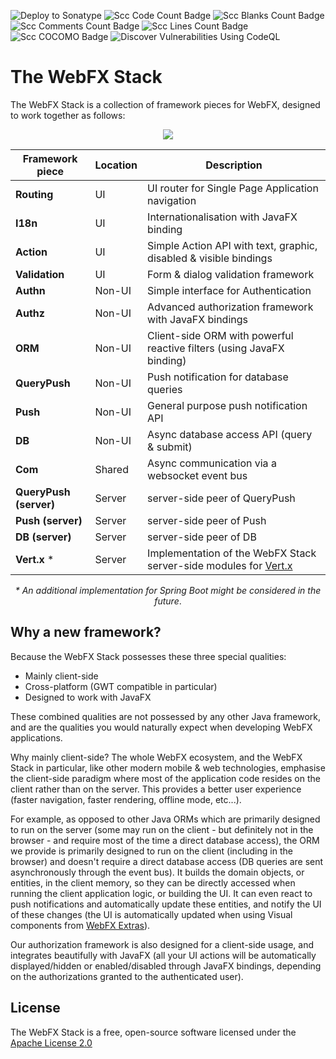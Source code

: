 ![Deploy to Sonatype](https://github.com/webfx-project/webfx-stack/actions/workflows/build-and-deploy-to-sonatype.yml/badge.svg)
![Scc Code Count Badge](https://sloc.xyz/github/webfx-project/webfx-stack/?category=code)
![Scc Blanks Count Badge](https://sloc.xyz/github/webfx-project/webfx-stack/?category=blanks)
![Scc Comments Count Badge](https://sloc.xyz/github/webfx-project/webfx-stack/?category=comments)
![Scc Lines Count Badge](https://sloc.xyz/github/webfx-project/webfx-stack/?category=lines)
![Scc COCOMO Badge](https://sloc.xyz/github/webfx-project/webfx-stack/?category=cocomo)
![Discover Vulnerabilities Using CodeQL](https://github.com/webfx-project/webfx-stack/actions/workflows/discover-vulnerabilities.yml/badge.svg)

# The WebFX Stack

The WebFX Stack is a collection of framework pieces for WebFX, designed to work together as follows:

<div align="center">
    <picture>
      <source media="(prefers-color-scheme: dark)" srcset="https://docs.webfx.dev/webfx-readmes/webfx-stack-dark.svg">
      <img src="https://docs.webfx.dev/webfx-readmes/webfx-stack-light.svg" />
    </picture>

<p></p>

| Framework piece        | Location | Description                                                                          |
|------------------------|----------|--------------------------------------------------------------------------------------|
| **Routing**            | UI       | UI router for Single Page Application navigation                                     |
| **I18n**               | UI       | Internationalisation with JavaFX binding                                             |
| **Action**             | UI       | Simple Action API with text, graphic, disabled & visible bindings                    |
| **Validation**         | UI       | Form & dialog validation framework                                                   |
| **Authn**              | Non-UI   | Simple interface for Authentication                                                  |
| **Authz**              | Non-UI   | Advanced authorization framework with JavaFX bindings                                |
| **ORM**                | Non-UI   | Client-side ORM with powerful reactive filters (using JavaFX binding)                |
| **QueryPush**          | Non-UI   | Push notification for database queries                                               |
| **Push**               | Non-UI   | General purpose push notification API                                                |
| **DB**                 | Non-UI   | Async database access API (query & submit)                                           |
| **Com**                | Shared   | Async communication via a websocket event bus                                        |
| **QueryPush (server)** | Server   | server-side peer of QueryPush                                                        |
| **Push (server)**      | Server   | server-side peer of Push                                                             |
| **DB (server)**        | Server   | server-side peer of DB                                                               |
| **Vert.x** *           | Server   | Implementation of the WebFX Stack server-side modules for [Vert.x](https://vertx.io) |

*\* An additional implementation for Spring Boot might be considered in the future*. 

</div>

## Why a new framework?

Because the WebFX Stack possesses these three special qualities:

* Mainly client-side
* Cross-platform (GWT compatible in particular)
* Designed to work with JavaFX

These combined qualities are not possessed by any other Java framework, and are the qualities you would naturally expect when developing WebFX applications.

Why mainly client-side? The whole WebFX ecosystem, and the WebFX Stack in particular, like other modern mobile & web technologies, emphasise the client-side paradigm where most of the application code resides on the client rather than on the server. This provides a better user experience (faster navigation, faster rendering, offline mode, etc...).

For example, as opposed to other Java ORMs which are primarily designed to run on the server (some may run on the client - but definitely not in the browser - and require most of the time a direct database access), the ORM we provide is primarily designed to run on the client (including in the browser) and doesn't require a direct database access (DB queries are sent asynchronously through the event bus). It builds the domain objects, or entities, in the client memory, so they can be directly accessed when running the client application logic, or building the UI. It can even react to push notifications and automatically update these entities, and notify the UI of these changes (the UI is automatically updated when using Visual components from [WebFX Extras](https://github.com/webfx-project/webfx-extras)).

Our authorization framework is also designed for a client-side usage, and integrates beautifully with JavaFX (all your UI actions will be automatically displayed/hidden or enabled/disabled through JavaFX bindings, depending on the authorizations granted to the authenticated user).

## License

The WebFX Stack is a free, open-source software licensed under the [Apache License 2.0](LICENSE)
